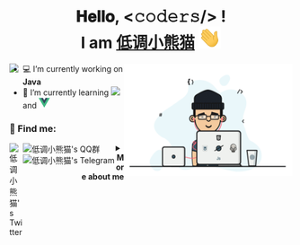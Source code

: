 <!-- 
### Hi there 👋

Here are some ideas to get you started:

- 🔭 I’m currently working on ...
- 🌱 I’m currently learning ...
- 👯 I’m looking to collaborate on ...
- 🤔 I’m looking for help with ...
- 💬 Ask me about ...
- 📫 How to reach me: ...
- 😄 Pronouns: ...
- ⚡ Fun fact: ...
-->

<h1 align="center">
  𝐇𝐞𝐥𝐥𝐨, &lt;𝚌𝚘𝚍𝚎𝚛𝚜/&gt; ! 
  <br/>
  I am <a target="_blank" href="https://github.com/java-aodeng">低调小熊猫</a>

  <a target="_blank">
      <img src="https://github.com/ozanisgor/ozanisgor/blob/master/Hi.gif" width="40px" />    
  </a>
</h1>

<a target="_blank">
  <a href="https://github.com/java-aodeng"><img align="right" height="200" width="300" alt="GIF" src="https://github.com/java-aodeng/java-aodeng/blob/master/image.gif"></a>
  <a href="https://github.com/java-aodeng"><img align="left" src="https://github-readme-stats.vercel.app/api?username=java-aodeng&show_icons=true" /></a>
</a>

- :computer: I’m currently working on **Java**
- :pushpin: I’m currently learning  <img height="20" src="https://golang.org/lib/godoc/images/go-logo-blue.svg"> and <img height="20" src="https://raw.githubusercontent.com/github/explore/80688e429a7d4ef2fca1e82350fe8e3517d3494d/topics/vue/vue.png">

### :mag_right: Find me:

[<img alt="低调小熊猫's Twitter" align="left" width="24px" src="https://cdn.jsdelivr.net/npm/simple-icons@latest/icons/twitter.svg"/>](https://twitter.com/java_aodeng)
[<img alt="低调小熊猫's QQ群" align="left" src="https://img.shields.io/badge/chat-%E4%BD%8E%E8%B0%83%E5%B0%8F%E7%86%8A%E7%8C%ABQQ%E7%BE%A4-yellow.svg"/>](https://jq.qq.com/?_wv=1027&k=574chhz)
[<img alt="低调小熊猫's Telegram" align="left" src="https://img.shields.io/badge/telegram-%E4%BD%8E%E8%B0%83%E5%B0%8F%E7%86%8A%E7%8C%AB--%E5%AE%98%E6%96%B9%E9%83%A8%E8%90%BD-orange.svg"/>](https://t.me/joinchat/LSsyBxVKLGEkF5MtIhg6TQ)


<details align="right">
    <summary>
        <b>More about me</b>
    </summary>
<br>

<div align="left">

代理翻墙：低至7.2元/月，秒开YouTube 1080蓝光   
  
邮箱联系 java@aodeng.cc
    
